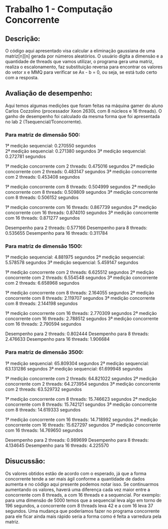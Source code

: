 # Trabalho 1 - Computação Concorrente

## Descrição:

O código aqui apresentado visa calcular a eliminação gaussiana de uma matriz[n][n] gerada por números aleatórios. O usuário digita a dimensão e a quantidade de threads que vamos utilizar, o programa gera uma matriz, realiza o escalonamento, faz substituição reversa para encontrar os valores do vetor x e MMQ para verificar se Ax - b = 0, ou seja, se está tudo certo com a resposta.

##  Avaliação de desempenho:

Aqui temos algumas medições que foram feitas na máquina gamer do aluno Carlos Cozzolino (processador Xeon 2630L com 8 núcleos e 16 threads). O ganho de desempenho foi calculado da mesma forma que foi apresentada no lab 2 (Tsequencial/Tconcorrente).

### Para matriz de dimensão 500:

1ª medição sequencial:  0.270550 segundos\
2ª medição sequencial:  0.271380 segundos
3ª medição sequencial:  0.272781 segundos

1ª medição concorrente com 2 threads: 0.475016 segundos 
2ª medição concorrente com 2 threads: 0.483147 segundos
3ª medição concorrente com 2 threads: 0.453408 segundos

1ª medição concorrente com 8 threads: 0.504999 segundos
2ª medição concorrente com 8 threads: 0.509809 segundos
3ª medição concorrente com 8 threads: 0.506152 segundos

1ª medição concorrente com 16 threads: 0.867739 segundos
2ª medição concorrente com 16 threads: 0.874010 segundos
3ª medição concorrente com 16 threads: 0.871277 segundos

Desempenho para 2 threads:  0.577166
Desempenho para 8 threads:  0.535655
Desempenho para 16 threads: 0.311784

### Para matriz de dimensão 1500:

1ª medição sequencial:  4.881975 segundos
2ª medição sequencial:  5.578578 segundos
3ª medição sequencial:  5.459147 segundos

1ª medição concorrente com 2 threads: 6.625512 segundos 
2ª medição concorrente com 2 threads: 6.554548 segundos
3ª medição concorrente com 2 threads: 6.658968 segundos

1ª medição concorrente com 8 threads: 2.164055 segundos
2ª medição concorrente com 8 threads: 2.119707 segundos
3ª medição concorrente com 8 threads: 2.144198 segundos

1ª medição concorrente com 16 threads: 2.770309 segundos
2ª medição concorrente com 16 threads: 2.788512 segundos
3ª medição concorrente com 16 threads: 2.790594 segundos

Desempenho para 2 threads:  0.802444
Desempenho para 8 threads:  2.476633
Desempenho para 16 threads: 1.906684

### Para matriz de dimensão 3500:

1ª medição sequencial:  65.809304 segundos
2ª medição sequencial:  63.131286 segundos
3ª medição sequencial:  61.699948 segundos

1ª medição concorrente com 2 threads: 64.821022 segundos 
2ª medição concorrente com 2 threads: 64.273954 segundos
3ª medição concorrente com 2 threads: 63.529732 segundos

1ª medição concorrente com 8 threads: 15.746623 segundos
2ª medição concorrente com 8 threads: 15.742121 segundos
3ª medição concorrente com 8 threads: 14.619333 segundos

1ª medição concorrente com 16 threads: 14.718992 segundos
2ª medição concorrente com 16 threads: 15.627297 segundos
3ª medição concorrente com 16 threads: 14.769650 segundos

Desempenho para 2 threads:  0.989699
Desempenho para 8 threads:  4.134645
Desempenho para 16 threads: 4.225570

## Disucussão:

Os valores obtidos estão de acordo com o esperado, já que a forma concorrente tende a ser mais ágil conforme a quantidade de dados aumenta e no código aqui presente podemos notar isso. Se continuarmos aumentando os valores, haverá uma diferença cada vez maior entre a concorrente com 8 threads, a com 16 threads e a sequencial. Por exemplo: para uma dimensão de 5000 temos que a sequencial leva algo em torno de 196 segundos, a concorrente com 8 threads leva 42 e a com 16 leva 37 segundos.
Uma mudança que poderíamos fazer no programa concorrente para ele ficar ainda mais rápido seria a forma como é feita a varredura pela matriz.
